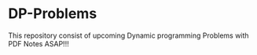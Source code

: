 # DP-Problems
This repository consist of upcoming Dynamic programming Problems with PDF Notes ASAP!!!
